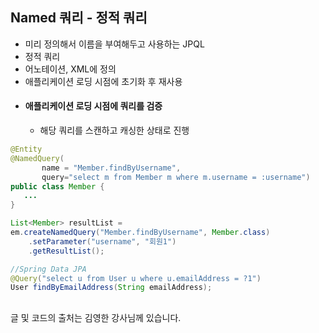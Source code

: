 ## Named 쿼리 - 정적 쿼리
- 미리 정의해서 이름을 부여해두고 사용하는 JPQL
- 정적 쿼리
- 어노테이션, XML에 정의
- 애플리케이션 로딩 시점에 초기화 후 재사용
- #### 애플리케이션 로딩 시점에 쿼리를 검증
  - 해당 쿼리를 스캔하고 캐싱한 상태로 진행
   
```java
@Entity
@NamedQuery(
       name = "Member.findByUsername",
       query="select m from Member m where m.username = :username")
public class Member {
   ...
}

List<Member> resultList = 
em.createNamedQuery("Member.findByUsername", Member.class)
    .setParameter("username", "회원1")
    .getResultList();

//Spring Data JPA
@Query("select u from User u where u.emailAddress = ?1")
User findByEmailAddress(String emailAddress);
```

##
글 및 코드의 출처는 김영한 강사님께 있습니다.
